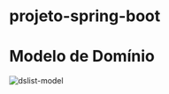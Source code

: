 # projeto-spring-boot

# Modelo de Domínio 

![dslist-model](https://github.com/Luizenys/projeto-spring-boot/assets/49442361/e073344c-b357-406e-98ba-eef5425194c7)

